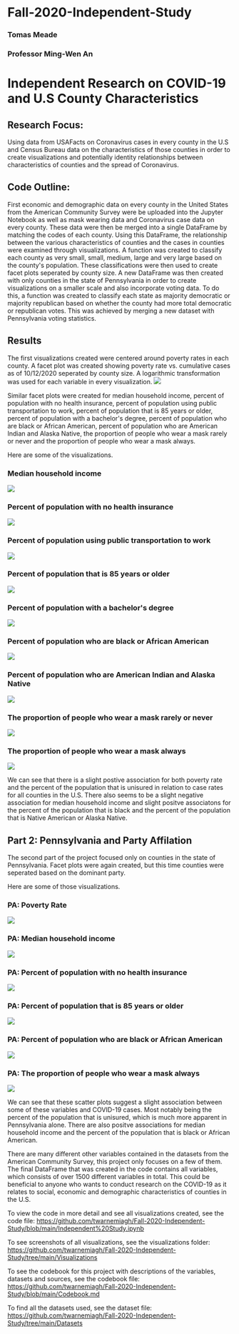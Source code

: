 # Fall-2020-Independent-Study
### Tomas Meade
### Professor Ming-Wen An
# Independent Research on COVID-19 and U.S County Characteristics

## Research Focus:
Using data from USAFacts on Coronavirus cases in every county in the U.S and Census Bureau data on the characteristics of those counties in order to create visualizations and potentially identity relationships between characteristics of counties and the spread of Coronavirus. 

## Code Outline:
First economic and demographic data on every county in the United States from the American Community Survey were be uploaded into the Jupyter Notebook as well as mask wearing data and Coronavirus case data on every county. These data were then be merged into a single DataFrame by matching the codes of each county. Using this DataFrame, the relationship between the various characteristics of counties and the cases in counties were examined through visualizations. A function was created to classify each county as very small, small, medium, large and very large based on the county's population. These classifications were then used to create facet plots seperated by county size. A new DataFrame was then created with only counties in the state of Pennsylvania in order to create visualizations on a smaller scale and also incorporate voting data. To do this, a function was created to classify each state as majority democratic or majority republican based on whether the county had more total democratic or republican votes. This was achieved by merging a new dataset with Pennsylvania voting statistics.

## Results
The first visualizations created were centered around poverty rates in each county. A facet plot was created showing poverty rate vs. cumulative cases as of 10/12/2020 seperated by county size. A logarithmic transformation was used for each variable in every visualization.
![](Visualizations/FacetPovRate.png)

Similar facet plots were created for median household income, percent of population with no health insurance, percent of population using public transportation to work, percent of population that is 85 years or older, percent of population with a bachelor's degree, percent of population who are black or African American, percent of population who are American Indian and Alaska Native, the proportion of people who wear a mask rarely or never and the proportion of people who wear a mask always.

Here are some of the visualizations.

### Median household income
![](Visualizations/FacetMedianIncome.png)

### Percent of population with no health insurance
![](Visualizations/FacetNoHealthIns.png)

### Percent of population using public transportation to work
![](Visualizations/FacetPublicTrans.png)

### Percent of population that is 85 years or older
![](Visualizations/FacetPopOver85.png)

### Percent of population with a bachelor's degree
![](Visualizations/FacetBachelorDegree.png)

### Percent of population who are black or African American
![](Visualizations/FacetAA.png)

### Percent of population who are American Indian and Alaska Native
![](Visualizations/FacetAIAN.png)

### The proportion of people who wear a mask rarely or never
![](Visualizations/FacetMaskRarelyNever.png)

### The proportion of people who wear a mask always
![](Visualizations/FacetMaskAlways.png)

We can see that there is a slight postive association for both poverty rate and the percent of the population that is unisured in relation to case rates for all counties in the U.S. There also seems to be a slight negative association for median household income and slight positve associatons for the percent of the population that is black and the percent of the population that is Native American or Alaska Native. 

## Part 2: Pennsylvania and Party Affilation
The second part of the project focused only on counties in the state of Pennsylvania. Facet plots were again created, but this time counties were seperated based on the dominant party.

Here are some of those visualizations.

### PA: Poverty Rate
![](Visualizations/PAFacetPovRate.png)

### PA: Median household income
![](Visualizations/PAFacetMedianIncome.png)

### PA: Percent of population with no health insurance
![](Visualizations/PAFacetNoHealthIns.png)

### PA: Percent of population that is 85 years or older
![](Visualizations/PAFacetPopOver85.png)

### PA: Percent of population who are black or African American
![](Visualizations/PAFacetAA.png)

### PA: The proportion of people who wear a mask always
![](Visualizations/PAFacetMaskAlways.png)


We can see that these scatter plots suggest a slight association between some of these variables and COVID-19 cases. Most notably being the percent of the population that is unisured, which is much more apparent in Pennsylvania alone. There are also positve associations for median household income and the percent of the population that is black or African American. 

There are many different other variables contained in the datasets from the American Community Survey, this project only focuses on a few of them. The final DataFrame that was created in the code contains all variables, which consists of over 1500 different variables in total. This could be beneficial to anyone who wants to conduct research on the COVID-19 as it relates to social, economic and demographic characteristics of counties in the U.S. 

To view the code in more detail and see all visualizations created, see the code file: https://github.com/twarnemiagh/Fall-2020-Independent-Study/blob/main/Independent%20Study.ipynb

To see screenshots of all visualizations, see the visualizations folder: https://github.com/twarnemiagh/Fall-2020-Independent-Study/tree/main/Visualizations

To see the codebook for this project with descriptions of the variables, datasets and sources, see the codebook file: https://github.com/twarnemiagh/Fall-2020-Independent-Study/blob/main/Codebook.md

To find all the datasets used, see the dataset file: https://github.com/twarnemiagh/Fall-2020-Independent-Study/tree/main/Datasets 
